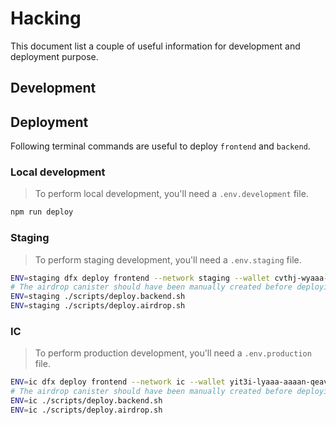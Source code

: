 # Hacking

This document list a couple of useful information for development and deployment purpose.

## Development

## Deployment

Following terminal commands are useful to deploy `frontend` and `backend`.

### Local development

> To perform local development, you'll need a `.env.development` file.

```bash
npm run deploy
```

### Staging

> To perform staging development, you'll need a `.env.staging` file.

```bash
ENV=staging dfx deploy frontend --network staging --wallet cvthj-wyaaa-aaaad-aaaaq-cai
# The airdrop canister should have been manually created before deploying the backend.
ENV=staging ./scripts/deploy.backend.sh
ENV=staging ./scripts/deploy.airdrop.sh
```

### IC

> To perform production development, you'll need a `.env.production` file.

```bash
ENV=ic dfx deploy frontend --network ic --wallet yit3i-lyaaa-aaaan-qeavq-cai
# The airdrop canister should have been manually created before deploying the backend.
ENV=ic ./scripts/deploy.backend.sh
ENV=ic ./scripts/deploy.airdrop.sh
```
